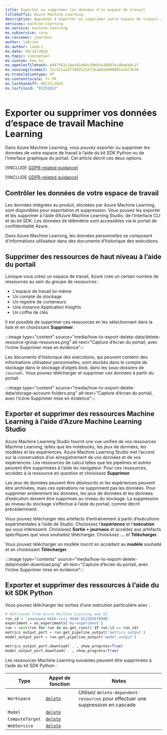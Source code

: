 ```yaml
---
title: Exporter ou supprimer les données d’un espace de travail
titleSuffix: Azure Machine Learning
description: Apprenez à exporter ou supprimer votre espace de travail avec Azure Machine Learning Studio, l’interface CLI, le kit SDK et les API REST authentifiées.
services: machine-learning
ms.service: machine-learning
ms.subservice: core
ms.reviewer: jmartens
author: lobrien
ms.author: laobri
ms.date: 04/24/2020
ms.topic: conceptual
ms.custom: how-to
ms.openlocfilehash: e847f62c2ae3d1d68c39685a38b67e1d0ada8c2f
ms.sourcegitcommit: 32c521a2ef396d121e71ba682e098092ac673b30
ms.translationtype: HT
ms.contentlocale: fr-FR
ms.lasthandoff: 09/25/2020
ms.locfileid: "91251012"
---
```

# <a name="export-or-delete-your-machine-learning-service-workspace-data"></a>Exporter ou supprimer vos données d’espace de travail Machine Learning



Dans Azure Machine Learning, vous pouvez exporter ou supprimer les données de votre espace de travail à l’aide du kit SDK Python ou de l’interface graphique du portail. Cet article décrit ces deux options.

[!INCLUDE [GDPR-related guidance](../../includes/gdpr-dsr-and-stp-note.md)]

[!INCLUDE [GDPR-related guidance](../../includes/gdpr-intro-sentence.md)]

## <a name="control-your-workspace-data"></a>Contrôler les données de votre espace de travail

Les données intégrées au produit, stockées par Azure Machine Learning, sont disponibles pour exportation et suppression. Vous pouvez les exporter et les supprimer à l’aide d’Azure Machine Learning Studio, de l’interface CLI et du kit SDK. Les données de télémétrie sont accessibles via le portail de confidentialité Azure. 

Dans Azure Machine Learning, les données personnelles se composent d’informations utilisateur dans des documents d’historique des exécutions. 

## <a name="delete-high-level-resources-using-the-portal"></a>Supprimer des ressources de haut niveau à l’aide du portail

Lorsque vous créez un espace de travail, Azure crée un certain nombre de ressources au sein du groupe de ressources :

- L’espace de travail lui-même
- Un compte de stockage
- Un registre de conteneurs
- Une instance Application Insights
- Un coffre de clés

Il est possible de supprimer ces ressources en les sélectionnant dans la liste et en choisissant **Supprimer**. 

:::image type="content" source="media/how-to-export-delete-data/delete-resource-group-resources.png" alt-text="Capture d’écran du portail, avec l’icône Supprimer mise en évidence":::

Les documents d’historique des exécutions, qui peuvent contenir des informations utilisateur personnelles, sont stockés dans le compte de stockage dans le stockage d’objets blob, dans les sous-dossiers de `/azureml`. Vous pouvez télécharger et supprimer ces données à partir du portail.

:::image type="content" source="media/how-to-export-delete-data/storage-account-folders.png" alt-text="Capture d’écran du portail, avec l’icône Supprimer mise en évidence":::

## <a name="export-and-delete-machine-learning-resources-using-azure-machine-learning-studio"></a>Exporter et supprimer des ressources Machine Learning à l’aide d’Azure Machine Learning Studio

Azure Machine Learning Studio fournit une vue unifiée de vos ressources Machine Learning, telles que les notebooks, les jeux de données, les modèles et les expériences. Azure Machine Learning Studio met l’accent sur la conservation d’un enregistrement de vos données et de vos expériences. Les ressources de calcul telles que les pipelines et autres peuvent être supprimées à l’aide du navigateur. Pour ces ressources, accédez à la ressource en question et choisissez **Supprimer**. 

Les jeux de données peuvent être désinscrits et les expériences peuvent être archivées, mais ces opérations ne suppriment pas les données. Pour supprimer entièrement les données, les jeux de données et les données d’exécution doivent être supprimés au niveau du stockage. La suppression au niveau du stockage s’effectue à l’aide du portail, comme décrit précédemment.

Vous pouvez télécharger des artefacts d’entraînement à partir d’exécutions expérimentales à l’aide de Studio. Choisissez l’**expérience** et l’**exécution** qui vous intéressent. Choisissez **Sortie + journaux** et accédez aux artefacts spécifiques que vous souhaitez télécharger. Choisissez **...** et **Télécharger**.

Vous pouvez télécharger un modèle inscrit en accédant au **modèle** souhaité et en choisissant **Télécharger**. 

:::image type="contents" source="media/how-to-export-delete-data/model-download.png" alt-text="Capture d’écran du portail, avec l’icône Supprimer mise en évidence":::

## <a name="export-and-delete-resources-using-the-python-sdk"></a>Exporter et supprimer des ressources à l’aide du kit SDK Python

Vous pouvez télécharger les sorties d’une exécution particulière avec : 

```python
# Retrieved from Azure Machine Learning web UI
run_id = 'aaaaaaaa-bbbb-cccc-dddd-0123456789AB'
experiment = ws.experiments['my-experiment']
run = next(run for run in ex.get_runs() if run.id == run_id)
metrics_output_port = run.get_pipeline_output('metrics_output')
model_output_port = run.get_pipeline_output('model_output')

metrics_output_port.download('.', show_progress=True)
model_output_port.download('.', show_progress=True)
```

Les ressources Machine Learning suivantes peuvent être supprimées à l’aide du kit SDK Python : 

| Type | Appel de fonction | Notes | 
| --- | --- | --- |
| `Workspace` | [`delete`](https://docs.microsoft.com/python/api/azureml-core/azureml.core.workspace.workspace?view=azure-ml-py&preserve-view=true#&preserve-view=truedelete-delete-dependent-resources-false--no-wait-false-) | Utilisez `delete-dependent-resources` pour effectuer une suppression en cascade |
| `Model` | [`delete`](https://docs.microsoft.com/python/api/azureml-core/azureml.core.model%28class%29?view=azure-ml-py&preserve-view=true#&preserve-view=truedelete--) | | 
| `ComputeTarget` | [`delete`](https://docs.microsoft.com/python/api/azureml-core/azureml.core.computetarget?view=azure-ml-py&preserve-view=true#&preserve-view=truedelete--) | |
| `WebService` | [`delete`](https://docs.microsoft.com/python/api/azureml-core/azureml.core.webservice%28class%29?view=azure-ml-py&preserve-view=true) | | 

